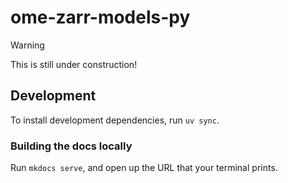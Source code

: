 # ome-zarr-models-py

> [!WARNING]  
> This is still under construction!

## Development

To install development dependencies, run `uv sync`.

### Building the docs locally

Run `mkdocs serve`, and open up the URL that your terminal prints.
